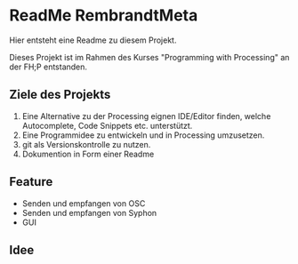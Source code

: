 # ReadMe RembrandtMeta

Hier entsteht eine Readme zu diesem Projekt.

Dieses Projekt ist im Rahmen des Kurses "Programming with Processing" an der FH;P entstanden.

## Ziele des Projekts
1. Eine Alternative zu der Processing eignen IDE/Editor finden, welche Autocomplete, Code Snippets etc. unterstützt.
2. Eine Programmidee zu entwickeln und in Processing umzusetzen.
3. git als Versionskontrolle zu nutzen.
4. Dokumention in Form einer Readme

## Feature
* Senden und empfangen von OSC
* Senden und empfangen von Syphon
* GUI

## Idee